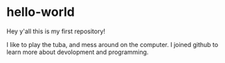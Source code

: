 # hello-world

Hey y'all this is my first repository!

I like to play the tuba, and mess around on the computer.
I joined github to learn more about devolopment and programming.
